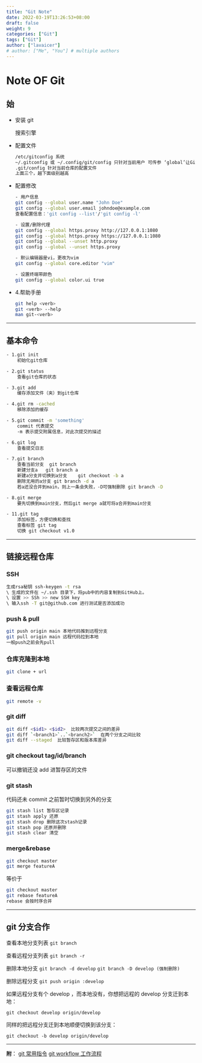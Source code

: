 ```yaml
---
title: "Git Note"
date: 2022-03-19T13:26:53+08:00
draft: false
weight: 9
categories: ["Git"]
tags: ["Git"]
author: ["lavaicer"]
# author: ["Me", "You"] # multiple authors
---
```


# Note OF Git

## 始

- 安装 git

  搜索引擎

- 配置文件

  ```bash
  /etc/gitconfig 系统
  ~/.gitconfig 或 ~/.config/git/config 只针对当前用户 可传参 ‘global’让Git读写此文件
  .git/config 针对当前仓库的配置文件
  上面三个，越下面级别越高
  ```

- 配置修改

  ```bash
  - 用户信息
  git config --global user.name "John Doe"
  git config --global user.email johndoe@example.com
  查看配置信息：'git config --list'/'git config -l'

  - 设置/删除代理
  git config --global https.proxy http://127.0.0.1:1080
  git config --global https.proxy https://127.0.0.1:1080
  git config --global --unset http.proxy
  git config --global --unset https.proxy

  - 默认编辑器是vi，更改为vim
  git config --global core.editor "vim"

  - 设置终端带颜色
  git config --global color.ui true

  ```

- 4.帮助手册

  ```bash
  git help <verb>
  git <verb> --help
  man git-<verb>
  ```

---

## 基本命令

```bash
- 1.git init
    初始化git仓库

- 2.git status
    查看git仓库的状态

- 3.git add
    缓存添加文件（夹）到git仓库

- 4.git rm -cached
    移除添加的缓存

- 5.git commit -m 'something'
    commit 代表提交
    -m 表示提交附属信息，对此次提交的描述

- 6.git log
    查看提交日志

- 7.git branch
    查看当前分支	git branch
    新建分支a	git branch a
    新建a分支并切换到a分支	git checkout -b a
	删除无用的a分支 git branch -d a
	若a还没合并到main，则上一条会失败，-D可强制删除	git branch -D

- 8.git merge
    要先切换到main分支，然后git merge a就可将a合并到main分支

- 11.git tag
    添加标签，方便切换和查找
    查看标签 git tag
    切换 git checkout v1.0
```

---

## 链接远程仓库

### SSH

```bash
生成rsa秘钥 ssh-keygen -t rsa
\ 生成的文件在 ~/.ssh 目录下，将pub中的内容复制到GitHub上。
\ 设置 >> SSh >> new SSH key
\ 输入ssh -T git@github.com 进行测试是否添加成功
```

### push & pull

```bash
git push origin main 本地代码推到远程分支
git pull origin main 远程代码拉到本地
一般push之前会先pull
```

### 仓库克隆到本地

```bash
git clone + url
```

### 查看远程仓库

```bash
git remote -v
```

### git diff

```bash
git diff <$id1> <$id2>  比较两次提交之间的差异
git diff `<branch1>`..`<branch2>`  在两个分支之间比较
git diff --staged  比较暂存区和版本库差异

```

### git checkout tag/id/branch

可以撤销还没 add 进暂存区的文件

### git stash

代码还未 commit 之前暂时切换到另外的分支

```bash
git stash list 暂存区记录
git stash apply 还原
git stash drop 删除这次stash记录
git stash pop 还原并删除
git stash clear 清空

```

### merge&rebase

```bash
git checkout master
git merge featureA

```

等价于

```bash
git checkout master
git rebase featureA
rebase 会按时序合并

```

---

## git 分支合作

查看本地分支列表
`git branch`

查看远程分支列表
`git branch -r`

删除本地分支
`git branch -d develop`
`git branch -D develop (强制删除)`

删除远程分支
`git push origin :develop`

如果远程分支有个 develop ，而本地没有，你想把远程的 develop 分支迁到本地：

`git checkout develop origin/develop`

同样的把远程分支迁到本地顺便切换到该分支：

`git checkout -b develop origin/develop`

---

**附**：
[git 常用指令](https://chiemon.github.io/2019/02/19/Git-%E5%B8%B8%E7%94%A8%E6%8C%87%E4%BB%A4.html)
[git workflow 工作流程](https://chiemon.github.io/2019/03/02/Git-Workflow.html)
